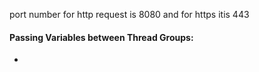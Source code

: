 port number for http request is 8080 and for https itis 443

#### Passing Variables between Thread Groups: 
- 
